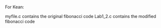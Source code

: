 For Kean:

myfile.c contains the original fibonacci code
Lab1_2.c contains the modified fibonacci code
